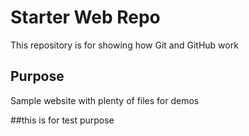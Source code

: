 # Starter Web Repo

This repository is for showing how Git and GitHub work

## Purpose

Sample website with plenty of files for demos


##this is for test purpose